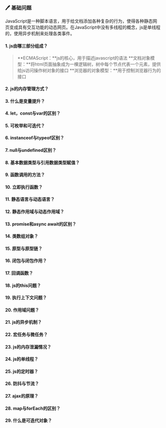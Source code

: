 ###  :pen: 基础问题 

JavaScript是一种脚本语言，用于给文档添加各种复杂的行为，使得各种静态网页变成具有交互功能的动态网页。在JavaScript中没有多线程的概念，js是单线程的，使用异步机制来处理各类事件。

#### 1. js由哪三部分组成？

> **ECMAScript：**js的核心，用于描述javascript的语法
> **文档对象模型：**将html页面抽象成为一棵逻辑树，树中每个节点代表一个元素，提供给js访问操作树对象的接口
> **浏览器的对象模型：**用于控制浏览器行为的接口

#### 2. js的内存管理方式？

#### 3. 什么是变量提升？

#### 4. let，const与var的区别？

#### 5. 可枚举和可迭代？

#### 6. instanceof与typeof区别？

#### 7. null与undefined区别？

#### 8. 基本数据类型与引用数据类型赋值？

#### 9. 函数调用的方法？

#### 10. 立即执行函数？

#### 11. 静态语言与动态语言？

#### 12. 静态作用域与动态作用域？

#### 13. promise和async await的区别？

#### 14. 类数组对象？

#### 15. 原型与原型链？

#### 16. 闭包与闭包作用？

#### 17. 回调函数？

#### 18. js的this问题？

#### 19. 执行上下文问题？

#### 20. 作用域问题？

#### 21. js的异步机制？

#### 22. 宏任务与微任务？

#### 23. js的内存泄漏情况？

#### 24. js的单线程？

#### 25. js的定时器？

#### 26. 防抖与节流？

#### 27. ajax的原理？

#### 28. map与forEach的区别？

#### 29. 什么是可迭代对象？



#### 





